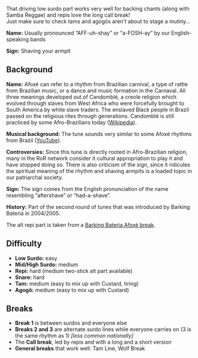 That driving low surdo part works very well for backing chants (along with Samba Reggae) and repis love the long call break!  
Just make sure to check tams and agogôs aren't about to stage a mutiny...

**Name:** Usually pronounced “AFF-uh-shay” or “a-FOSH-ay” by our English-speaking bands

**Sign:** Shaving your armpit

## Background

**Name:** Afoxé can refer to a rhythm from Brazilian carnival, a type of rattle from Brazilian music, or a dance and music formation in the Carnaval. All three meanings developed out of Candomblé, a creole religion which evolved through slaves from West Africa who were forcefully brought to South America by white slave traders. The enslaved Black people in Brazil passed on the religious rites through generations. Candomblé is still practiced by some Afro-Brazilians today ([Wikipedia](https://en.wikipedia.org/wiki/Afox%C3%AA)).

**Musical background:** The tune sounds very similar to some Afoxé rhythms from Brazil ([YouTube](https://youtu.be/WCah-JgDktA?t=301)).

**Controversies:** Since this tune is directly rooted in Afro-Brazilian religion, many in the RoR network consider it cultural appropriation to play it and have stopped doing so. There is also criticism of the sign, since it ridicules the spiritual meaning of the rhythm and shaving armpits is a loaded topic in our patriarchal society.

**Sign:** The sign comes from the English pronunciation of the name resembling “aftershave” or “had-a-shave”.

**History:** Part of the second round of tunes that was introduced by Barking Bateria in 2004/2005.

The alt repi part is taken from a [Barking Bateria Afoxé break](https://soundcloud.com/barking-bateria/afoxe-in-to-nova-balanca#t=1:22).

## Difficulty

* **Low Surdo:** easy
* **Mid/High Surdo:** medium
* **Repi:** hard (medium two-stick alt part available)
* **Snare:** hard
* **Tam:** medium (easy to mix up with Custard, tiring)
* **Agogô:** medium (easy to mix up with Custard)

## Breaks

* **Break 1** is between surdos and everyone else
* **Breaks 2 and 3** are alternate surdo lines while everyone carries on (3 is the same rhythm as 1) _\[less common nationally\]_
* The **Call break**, led by repis and with a long and a short version
* **General breaks** that work well: Tam Line, Wolf Break
